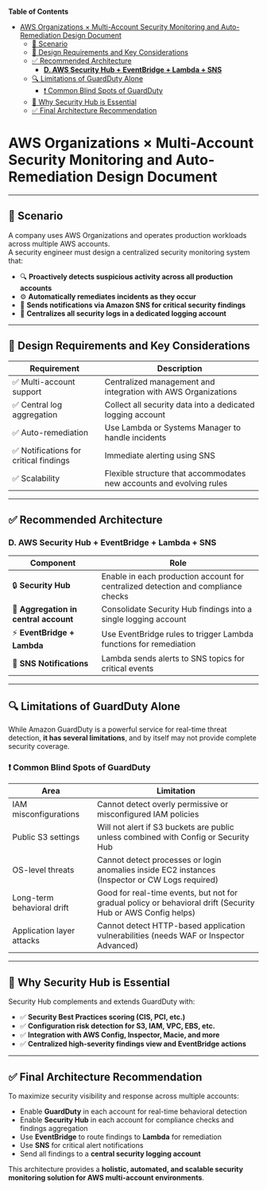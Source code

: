 <!-- START doctoc generated TOC please keep comment here to allow auto update -->
<!-- DON'T EDIT THIS SECTION, INSTEAD RE-RUN doctoc TO UPDATE -->
**Table of Contents**

- [AWS Organizations × Multi-Account Security Monitoring and Auto-Remediation Design Document](#aws-organizations-%C3%97-multi-account-security-monitoring-and-auto-remediation-design-document)
  - [📘 Scenario](#-scenario)
  - [🧠 Design Requirements and Key Considerations](#-design-requirements-and-key-considerations)
  - [✅ Recommended Architecture](#-recommended-architecture)
    - [**D. AWS Security Hub + EventBridge + Lambda + SNS**](#d-aws-security-hub--eventbridge--lambda--sns)
  - [🔍 Limitations of GuardDuty Alone](#-limitations-of-guardduty-alone)
    - [❗ Common Blind Spots of GuardDuty](#-common-blind-spots-of-guardduty)
  - [🧭 Why Security Hub is Essential](#-why-security-hub-is-essential)
  - [✅ Final Architecture Recommendation](#-final-architecture-recommendation)

<!-- END doctoc generated TOC please keep comment here to allow auto update -->


#  AWS Organizations × Multi-Account Security Monitoring and Auto-Remediation Design Document

---

## 📘 Scenario

A company uses AWS Organizations and operates production workloads across multiple AWS accounts.  
A security engineer must design a centralized security monitoring system that:

- 🔍 **Proactively detects suspicious activity across all production accounts**
- ⚙️ **Automatically remediates incidents as they occur**
- 📩 **Sends notifications via Amazon SNS for critical security findings**
- 📁 **Centralizes all security logs in a dedicated logging account**

---

## 🧠 Design Requirements and Key Considerations

| Requirement | Description |
|-------------|-------------|
| ✅ Multi-account support | Centralized management and integration with AWS Organizations |
| ✅ Central log aggregation | Collect all security data into a dedicated logging account |
| ✅ Auto-remediation | Use Lambda or Systems Manager to handle incidents |
| ✅ Notifications for critical findings | Immediate alerting using SNS |
| ✅ Scalability | Flexible structure that accommodates new accounts and evolving rules |

---

## ✅ Recommended Architecture

### **D. AWS Security Hub + EventBridge + Lambda + SNS**

| Component | Role |
|-----------|------|
| 🔒 **Security Hub** | Enable in each production account for centralized detection and compliance checks |
| 🔁 **Aggregation in central account** | Consolidate Security Hub findings into a single logging account |
| ⚡ **EventBridge + Lambda** | Use EventBridge rules to trigger Lambda functions for remediation |
| 🔔 **SNS Notifications** | Lambda sends alerts to SNS topics for critical events |

---

## 🔍 Limitations of GuardDuty Alone

While Amazon GuardDuty is a powerful service for real-time threat detection, **it has several limitations**, and by itself may not provide complete security coverage.

### ❗ Common Blind Spots of GuardDuty

| Area | Limitation |
|------|------------|
| IAM misconfigurations | Cannot detect overly permissive or misconfigured IAM policies |
| Public S3 settings | Will not alert if S3 buckets are public unless combined with Config or Security Hub |
| OS-level threats | Cannot detect processes or login anomalies inside EC2 instances (Inspector or CW Logs required) |
| Long-term behavioral drift | Good for real-time events, but not for gradual policy or behavioral drift (Security Hub or AWS Config helps) |
| Application layer attacks | Cannot detect HTTP-based application vulnerabilities (needs WAF or Inspector Advanced) |

---

## 🧭 Why Security Hub is Essential

Security Hub complements and extends GuardDuty with:

- ✅ **Security Best Practices scoring (CIS, PCI, etc.)**
- ✅ **Configuration risk detection for S3, IAM, VPC, EBS, etc.**
- ✅ **Integration with AWS Config, Inspector, Macie, and more**
- ✅ **Centralized high-severity findings view and EventBridge actions**

---

## ✅ Final Architecture Recommendation

To maximize security visibility and response across multiple accounts:

- Enable **GuardDuty** in each account for real-time behavioral detection
- Enable **Security Hub** in each account for compliance checks and findings aggregation
- Use **EventBridge** to route findings to **Lambda** for remediation
- Use **SNS** for critical alert notifications
- Send all findings to a **central security logging account**

This architecture provides a **holistic, automated, and scalable security monitoring solution for AWS multi-account environments**.


